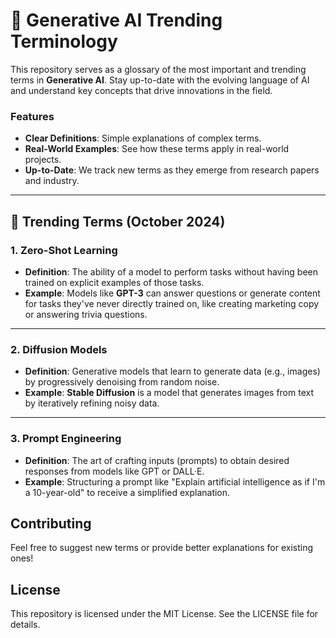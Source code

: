 # 📝 Generative AI Trending Terminology

This repository serves as a glossary of the most important and trending terms in **Generative AI**. Stay up-to-date with the evolving language of AI and understand key concepts that drive innovations in the field.

### Features
- **Clear Definitions**: Simple explanations of complex terms.
- **Real-World Examples**: See how these terms apply in real-world projects.
- **Up-to-Date**: We track new terms as they emerge from research papers and industry.
---

## 🔑 Trending Terms (October 2024)

### 1. **Zero-Shot Learning**
- **Definition**: The ability of a model to perform tasks without having been trained on explicit examples of those tasks.
- **Example**: Models like **GPT-3** can answer questions or generate content for tasks they've never directly trained on, like creating marketing copy or answering trivia questions.

---

### 2. **Diffusion Models**
- **Definition**: Generative models that learn to generate data (e.g., images) by progressively denoising from random noise.
- **Example**: **Stable Diffusion** is a model that generates images from text by iteratively refining noisy data.

---

### 3. **Prompt Engineering**
- **Definition**: The art of crafting inputs (prompts) to obtain desired responses from models like GPT or DALL·E.
- **Example**: Structuring a prompt like "Explain artificial intelligence as if I'm a 10-year-old" to receive a simplified explanation.


## Contributing
Feel free to suggest new terms or provide better explanations for existing ones!

## License
This repository is licensed under the MIT License. See the LICENSE file for details.
